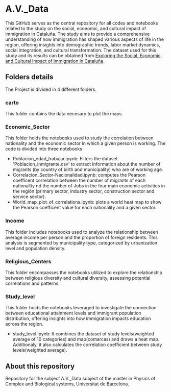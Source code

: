 # A.V._Data

This GitHub serves as the central repository for all codes and notebooks related to the study on the social, economic, and cultural impact of immigration in Cataluña. The study aims to provide a comprehensive understanding of how immigration has shaped various aspects of life in the region, offering insights into demographic trends, labor market dynamics, social integration, and cultural transformation. The dataset used for this study and its results can be obtained from [Exploring the Social, Economic, and Cultural Impact of Immigration in Cataluña](https://figshare.com/projects/Exploring_the_Social_Economic_and_Cultural_Impact_of_Immigration_in_Catalu_a/229650).

## Folders details
The Project is divided in 4 different folders.

### carto
This folder contains the data necesary to plot the maps.

### Economic_Sector
This folder holds the notebooks used to study the correlation between nationality and the economic sector in which a given person is working.
The code is divided into three notebooks
- Poblacion_edad_trabajar.ipynb: Filters the dataset 'Poblacion_inmigrante.csv' to extract information about the number of migrants (by country of birth and municipality) who are of working age.
- Correlacion_Sector-Nacionalidad.ipynb: computes the Pearson coefficent correlation between the number of migrants of each nationality nd the number of Jobs in the four main economic activities in the región (primary sector, industry sector, construction sector and service sector).
- World_map_plot_of_correlations.ipynb: plots a world heat map to show the Pearson coefficent value for each nationality and a given sector.

### Income
This folder includes notebooks used to analyze the relationship between average income per person and the proportion of foreign residents. This analysis is segmented by municipality type, categorized by urbanization level and population density.

### Religious_Centers
This folder encompasses the notebooks utilized to explore the relationship between religious diversity and cultural diversity, assessing potential correlations and patterns.

### Study_level
This folder holds the notebooks leveraged to investigate the connection between educational attainment levels and immigrant population distribution, offering insights into how immigration impacts education across the region.
- study_level.ipynb: It combines the dataset of study levels(weighted average of 10 categories) and map(comarcas) and draws a heat map. Additionaly, it also calculates the correlation coefficient between study levels(weighted average).



## About this repository
Repository for the subject A.V._Data subject of the master in Physics of Complex and Biological systems, Universitat de Barcelona.
